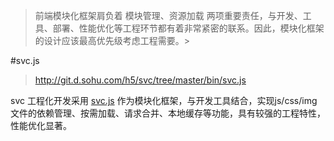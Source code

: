 > 前端模块化框架肩负着 模块管理、资源加载 两项重要责任，与开发、工具、部署、性能优化等工程环节都有着非常紧密的联系。因此，模块化框架的设计应该最高优先级考虑工程需要。>

#svc.js

> http://git.d.sohu.com/h5/svc/tree/master/bin/svc.js

svc 工程化开发采用 [svc.js](http://git.d.sohu.com/h5/svc/tree/master/bin/svc.js) 作为模块化框架，与开发工具结合，实现js/css/img文件的依赖管理、按需加载、请求合并、本地缓存等功能，具有较强的工程特性，性能优化显著。
